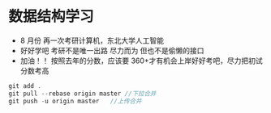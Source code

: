 # 数据结构学习

- 8 月份 再一次考研计算机，东北大学人工智能
- 好好学吧 考研不是唯一出路 尽力而为 但也不是偷懒的接口
- 加油！！ 按照去年的分数，应该要 360+才有机会上岸好好考吧，尽力把初试分数考高

```c
git add .
git pull --rebase origin master //下拉合并
git push -u origin master   //上传合并
```
